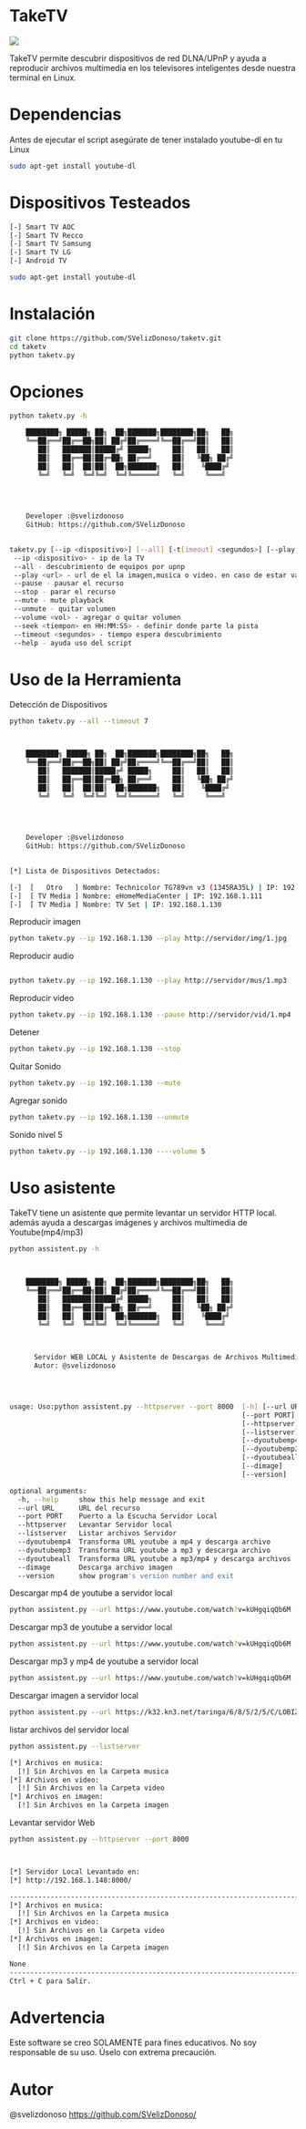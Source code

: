 # TakeTV
<img src="https://image.ibb.co/iZqizH/taketv.png" >

TakeTV permite descubrir dispositivos de red DLNA/UPnP y ayuda a reproducir archivos multimedia en los televisores inteligentes desde nuestra terminal en Linux.

# Dependencias
Antes de ejecutar el script asegúrate de tener instalado youtube-dl en tu Linux

```sh
sudo apt-get install youtube-dl
```

# Dispositivos Testeados
```sh
[-] Smart TV AOC
[-] Smart TV Recco
[-] Smart TV Samsung
[-] Smart TV LG
[-] Android TV 
```

```sh
sudo apt-get install youtube-dl
```

# Instalación
```sh
git clone https://github.com/SVelizDonoso/taketv.git
cd taketv
python taketv.py
```
# Opciones

```sh
python taketv.py -h

	████████╗ █████╗ ██╗  ██╗███████╗████████╗██╗   ██╗
	╚══██╔══╝██╔══██╗██║ ██╔╝██╔════╝╚══██╔══╝██║   ██║
	   ██║   ███████║█████╔╝ █████╗     ██║   ██║   ██║
	   ██║   ██╔══██║██╔═██╗ ██╔══╝     ██║   ╚██╗ ██╔╝
	   ██║   ██║  ██║██║  ██╗███████╗   ██║    ╚████╔╝ 
	   ╚═╝   ╚═╝  ╚═╝╚═╝  ╚═╝╚══════╝   ╚═╝     ╚═══╝  
                                                                       


                                                           
    Developer :@svelizdonoso                                                      
    GitHub: https://github.com/SVelizDonoso

    
taketv.py [--ip <dispositivo>] [--all] [-t[imeout] <segundos>] [--play <url>] [--pause] [--stop]
 --ip <dispositivo> - ip de la TV
 --all - descubrimiento de equipos por upnp 
 --play <url> - url de el la imagen,musica o video. en caso de estar vacia reproduce el recurso anterior.
 --pause - pausar el recurso
 --stop - parar el recurso
 --mute - mute playback
 --unmute - quitar volumen
 --volume <vol> - agregar o quitar volumen
 --seek <tiempon> en HH:MM:SS> - definir donde parte la pista
 --timeout <segundos> - tiempo espera descubrimiento
 --help - ayuda uso del script
```
# Uso de la Herramienta
Detección de Dispositivos 
```sh
python taketv.py --all --timeout 7



	████████╗ █████╗ ██╗  ██╗███████╗████████╗██╗   ██╗
	╚══██╔══╝██╔══██╗██║ ██╔╝██╔════╝╚══██╔══╝██║   ██║
	   ██║   ███████║█████╔╝ █████╗     ██║   ██║   ██║
	   ██║   ██╔══██║██╔═██╗ ██╔══╝     ██║   ╚██╗ ██╔╝
	   ██║   ██║  ██║██║  ██╗███████╗   ██║    ╚████╔╝ 
	   ╚═╝   ╚═╝  ╚═╝╚═╝  ╚═╝╚══════╝   ╚═╝     ╚═══╝  
                                                                       


                                                           
    Developer :@svelizdonoso                                                      
    GitHub: https://github.com/SVelizDonoso

    
[*] Lista de Dispositivos Detectados: 

[-]  [   Otro   ] Nombre: Technicolor TG789vn v3 (1345RA35L) | IP: 192.168.1.1
[-]  [ TV Media ] Nombre: eHomeMediaCenter | IP: 192.168.1.111
[-]  [ TV Media ] Nombre: TV Set | IP: 192.168.1.130

```
Reproducir imagen
```sh
python taketv.py --ip 192.168.1.130 --play http://servidor/img/1.jpg
```
Reproducir audio
```sh

python taketv.py --ip 192.168.1.130 --play http://servidor/mus/1.mp3
```
Reproducir video
```sh
python taketv.py --ip 192.168.1.130 --pause http://servidor/vid/1.mp4
```
Detener
```sh
python taketv.py --ip 192.168.1.130 --stop 
```
Quitar Sonido 
```sh
python taketv.py --ip 192.168.1.130 --mute 
```
Agregar sonido 
```sh
python taketv.py --ip 192.168.1.130 --unmute
```
 Sonido nivel 5
```sh
python taketv.py --ip 192.168.1.130 ----volume 5
```

# Uso asistente
TakeTV tiene un asistente que permite levantar un servidor HTTP local. además ayuda a descargas imágenes y archivos multimedia de Youtube(mp4/mp3)

```sh
python assistent.py -h

     

	████████╗ █████╗ ██╗  ██╗███████╗████████╗██╗   ██╗
	╚══██╔══╝██╔══██╗██║ ██╔╝██╔════╝╚══██╔══╝██║   ██║
	   ██║   ███████║█████╔╝ █████╗     ██║   ██║   ██║
	   ██║   ██╔══██║██╔═██╗ ██╔══╝     ██║   ╚██╗ ██╔╝
	   ██║   ██║  ██║██║  ██╗███████╗   ██║    ╚████╔╝ 
	   ╚═╝   ╚═╝  ╚═╝╚═╝  ╚═╝╚══════╝   ╚═╝     ╚═══╝  
                                                                       


      Servidor WEB LOCAL y Asistente de Descargas de Archivos Multimedia.
      Autor: @svelizdonoso

	


usage: Uso:python assistent.py --httpserver --port 8000  [-h] [--url URL]
                                                         [--port PORT]
                                                         [--httpserver]
                                                         [--listserver]
                                                         [--dyoutubemp4]
                                                         [--dyoutubemp3]
                                                         [--dyoutubeall]
                                                         [--dimage]
                                                         [--version]

optional arguments:
  -h, --help     show this help message and exit
  --url URL      URL del recurso
  --port PORT    Puerto a la Escucha Servidor Local
  --httpserver   Levantar Servidor local
  --listserver   Listar archivos Servidor
  --dyoutubemp4  Transforma URL youtube a mp4 y descarga archivo
  --dyoutubemp3  Transforma URL youtube a mp3 y descarga archivo
  --dyoutubeall  Transforma URL youtube a mp3/mp4 y descarga archivos
  --dimage       Descarga archivo imagen
  --version      show program's version number and exit

```
Descargar mp4 de youtube a servidor local
```sh
python assistent.py --url https://www.youtube.com/watch?v=kUHgqiqQb6M --dyoutubemp4
```

Descargar mp3 de youtube a servidor local
```sh
python assistent.py --url https://www.youtube.com/watch?v=kUHgqiqQb6M --dyoutubemp4
```

Descargar mp3 y mp4 de youtube a servidor local
```sh
python assistent.py --url https://www.youtube.com/watch?v=kUHgqiqQb6M --dyoutubeall
```
Descargar imagen a servidor local
```sh
python assistent.py --url https://k32.kn3.net/taringa/6/8/5/2/5/C/LOBIZNO/70E.jpg --dimage
```
listar archivos del servidor local
```sh
python assistent.py --listserver

[*] Archivos en musica:
  [!] Sin Archivos en la Carpeta musica
[*] Archivos en video:
  [!] Sin Archivos en la Carpeta video
[*] Archivos en imagen:
  [!] Sin Archivos en la Carpeta imagen

```
Levantar servidor Web
```sh
python assistent.py --httpserver --port 8000



[*] Servidor Local Levantado en:
[*] http://192.168.1.148:8000/

-------------------------------------------------------------------------------------------
[*] Archivos en musica:
  [!] Sin Archivos en la Carpeta musica
[*] Archivos en video:
  [!] Sin Archivos en la Carpeta video
[*] Archivos en imagen:
  [!] Sin Archivos en la Carpeta imagen

None
-------------------------------------------------------------------------------------------
Ctrl + C para Salir.


```

# Advertencia
Este software se creo SOLAMENTE para fines educativos. No soy responsable de su uso. Úselo con extrema precaución.

# Autor
@svelizdonoso https://github.com/SVelizDonoso/


